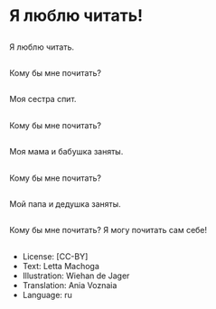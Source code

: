 # Я люблю читать!

##
Я люблю читать.

##
Кому бы мне почитать?

##
Моя сестра спит.

##
Кому бы мне почитать?

##
Моя мама и бабушка заняты.

##
Кому бы мне почитать?

##
Мой папа и дедушка заняты.

##
Кому бы мне почитать? Я могу почитать сам себе!

##
* License: [CC-BY]
* Text: Letta Machoga
* Illustration: Wiehan de Jager
* Translation: Ania Voznaia
* Language: ru
